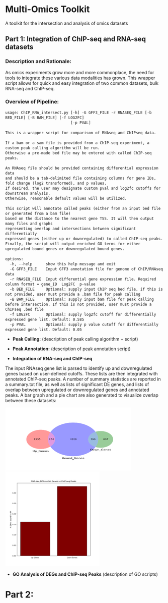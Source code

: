# Multi-Omics Toolkit
A toolkit for the intersection and analysis of omics datasets



## Part 1: Integration of ChIP-seq and RNA-seq datasets

### Description and Rationale:
As omics experiments grow more and more commonplace, the need for tools to integrate these various data modalities has grown. This wrapper script allows for quick and easy integration of two common datasets, bulk RNA-seq and ChIP-seq.

### Overview of Pipeline:
```
usage: ChIP_RNA_intersect.py [-h] -G GFF3_FILE -r RNASEQ_FILE [-b BED_FILE] [-B BAM_FILE] [-f LOG2FC]
                             [-p PVAL]

This is a wrapper script for comparison of RNAseq and ChIPseq data.

If a bam or a sam file is provided from a ChIP-seq experiment, a custom peak calling algorithm will be run.
Otherwise a pre-made bed file may be entered with called ChIP-seq peaks.

An RNAseq file should be provided containing differential expression data
and should be a tab-delimited file containing columns for gene IDs, fold change (log2 transformed), and p values.
If desired, the user may designate custom pval and log2fc cutoffs for downstream analysis.
Otherwise, reasonable default values will be utilized.

This script will annotate called peaks (either from an input bed file or generated from a bam file)
based on the distance to the nearest gene TSS. It will then output many files and graphs
representing overlap and intersections between significant differentially
expressed genes (either up or downregulated) to called ChIP-seq peaks.
Finally, the script will output enriched GO terms for either upregulated bound genes or downregulated bound genes.

options:
  -h, --help      show this help message and exit
  -G GFF3_FILE    Input GFF3 annotation file for genome of ChIP/RNAseq data
  -r RNASEQ_FILE  Input differential gene expression file. Required column format = gene_ID  Log2FC  p-value
  -b BED_FILE     Optional: supply input ChIP seq bed file, if this is not provided, user must provide a .bam file for peak calling
  -B BAM_FILE     Optional: supply input bam file for peak calling before intersection. If this is not provided, user must provide a ChIPseq .bed file
  -f LOG2FC       Optional: supply log2fc cutoff for differentially expressed gene list. Default: 0.585
  -p PVAL         Optional: supply p value cutoff for differentially expressed gene list. Default: 0.05
```




* **Peak Calling:**
(description of peak calling algorithm + script)

* **Peak Annotation:**
(description of peak annotation script)
 
* **Integration of RNA-seq and ChIP-seq**

The input RNAseq gene list is parsed to identify up and downregulated genes
based on user-defined cutoffs. These lists are then integrated with annotated
ChIP-seq peaks. A number of summary statistics are reported in a summary.txt
file, as well as lists of significant DE genes, and lists of overlap between
upregulated or downregulated genes and annotated peaks. A bar graph and a pie
chart are also generated to visualize overlap between these datasets:

<img src='./images/venn_diagram.png' width='400' height='200'/>

<img src='./images/bar_graph.png' width='300' height='300'/>




* **GO Analysis of DEGs and ChIP-seq Peaks**
(description of GO scripts)








# Part 2: 
